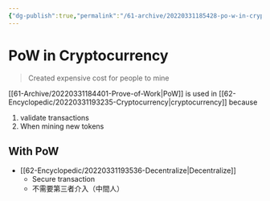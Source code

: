 ```yaml
---
{"dg-publish":true,"permalink":"/61-archive/20220331185428-po-w-in-cryptocurrency/","dgHomeLink":true,"dgPassFrontmatter":false}
---
```



# PoW in Cryptocurrency

> Created expensive cost for people to mine

[[61-Archive/20220331184401-Prove-of-Work|PoW]] is used in [[62-Encyclopedic/20220331193235-Cryptocurrency|cryptocurrency]] because

1. validate transactions
2. When mining new tokens

## With PoW

- [[62-Encyclopedic/20220331193536-Decentralize|Decentralize]]
  - Secure transaction
  - 不需要第三者介入（中間人）
